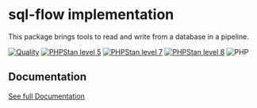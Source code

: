 sql-flow implementation
===

This package brings tools to read and write from a database in a pipeline.


[![Quality](https://github.com/php-etl/sql-flow/actions/workflows/quality.yaml/badge.svg)](https://github.com/php-etl/sql-flow/actions/workflows/quality.yaml)
[![PHPStan level 5](https://github.com/php-etl/sql-flow/actions/workflows/phpstan-5.yaml/badge.svg)](https://github.com/php-etl/sql-flow/actions/workflows/phpstan-5.yaml)
[![PHPStan level 7](https://github.com/php-etl/sql-flow/actions/workflows/phpstan-7.yaml/badge.svg)](https://github.com/php-etl/sql-flow/actions/workflows/phpstan-7.yaml)
[![PHPStan level 8](https://github.com/php-etl/sql-flow/actions/workflows/phpstan-8.yaml/badge.svg)](https://github.com/php-etl/sql-flow/actions/workflows/phpstan-8.yaml)
![PHP](https://img.shields.io/packagist/php-v/php-etl/sql-flow)

Documentation
---

[See full Documentation](https://php-etl.github.io/documentation)


